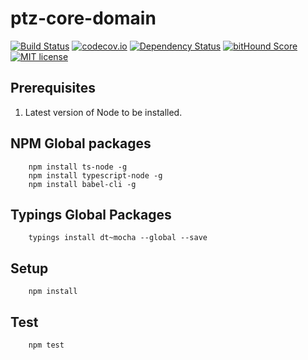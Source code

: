 # ptz-core-domain

[![Build Status](https://travis-ci.org/polutz/ptz-core-domain.svg)](https://travis-ci.org/polutz/ptz-core-domain)
[![codecov.io](http://codecov.io/github/polutz/ptz-core-domain/coverage.svg)](http://codecov.io/github/polutz/ptz-core-domain)
[![Dependency Status](https://gemnasium.com/polutz/ptz-core-domain.svg)](https://gemnasium.com/polutz/ptz-core-domain)
[![bitHound Score](https://www.bithound.io/github/gotwarlost/istanbul/badges/score.svg)](https://www.bithound.io/github/polutz/ptz-core-domain)
[![MIT license](http://img.shields.io/badge/license-MIT-brightgreen.svg)](http://opensource.org/licenses/MIT)

## Prerequisites

1. Latest version of Node to be installed.

## NPM Global packages
```
    npm install ts-node -g
    npm install typescript-node -g
    npm install babel-cli -g
```

## Typings Global Packages 
```
    typings install dt~mocha --global --save
```

## Setup
```
    npm install   
```

## Test
```
    npm test
```